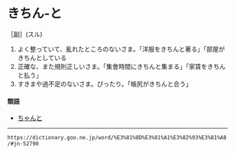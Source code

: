 # きちん‐と

［副］(スル)
1. よく整っていて、亂れたところのないさま。「洋服をきちんと著る」「部屋がきちんとしている
2. 正確な、また規則正しいさま。「集會時間にきちんと集まる」「家賃をきちんと払う」
3. すきまや過不足のないさま。ぴったり。「帳尻がきちんと合う」
    

#### 類語

-   [ちゃんと](https://dictionary.goo.ne.jp/word/%E3%81%A1%E3%82%83%E3%82%93%E3%81%A8/#jn-142904)

---
`https://dictionary.goo.ne.jp/word/%E3%81%8D%E3%81%A1%E3%82%93%E3%81%A8/#jn-52790`